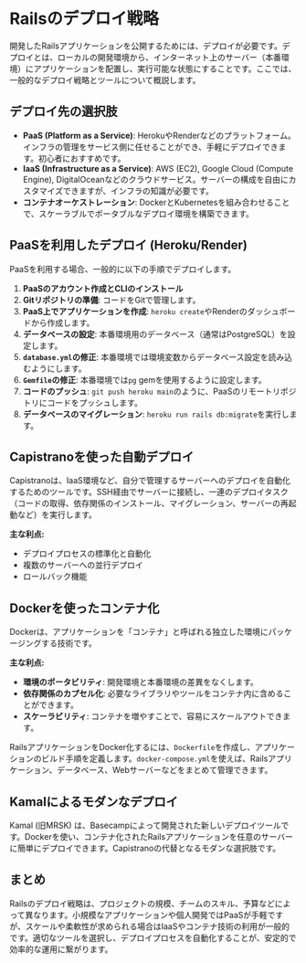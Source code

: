 # Railsのデプロイ戦略

開発したRailsアプリケーションを公開するためには、デプロイが必要です。デプロイとは、ローカルの開発環境から、インターネット上のサーバー（本番環境）にアプリケーションを配置し、実行可能な状態にすることです。ここでは、一般的なデプロイ戦略とツールについて概説します。

## デプロイ先の選択肢

-   **PaaS (Platform as a Service)**: HerokuやRenderなどのプラットフォーム。インフラの管理をサービス側に任せることができ、手軽にデプロイできます。初心者におすすめです。
-   **IaaS (Infrastructure as a Service)**: AWS (EC2), Google Cloud (Compute Engine), DigitalOceanなどのクラウドサービス。サーバーの構成を自由にカスタマイズできますが、インフラの知識が必要です。
-   **コンテナオーケストレーション**: DockerとKubernetesを組み合わせることで、スケーラブルでポータブルなデプロイ環境を構築できます。

## PaaSを利用したデプロイ (Heroku/Render)

PaaSを利用する場合、一般的に以下の手順でデプロイします。

1.  **PaaSのアカウント作成とCLIのインストール**
2.  **Gitリポジトリの準備**: コードをGitで管理します。
3.  **PaaS上でアプリケーションを作成**: `heroku create`やRenderのダッシュボードから作成します。
4.  **データベースの設定**: 本番環境用のデータベース（通常はPostgreSQL）を設定します。
5.  **`database.yml`の修正**: 本番環境では環境変数からデータベース設定を読み込むようにします。
6.  **`Gemfile`の修正**: 本番環境では`pg` gemを使用するように設定します。
7.  **コードのプッシュ**: `git push heroku main`のように、PaaSのリモートリポジトリにコードをプッシュします。
8.  **データベースのマイグレーション**: `heroku run rails db:migrate`を実行します。

## Capistranoを使った自動デプロイ

Capistranoは、IaaS環境など、自分で管理するサーバーへのデプロイを自動化するためのツールです。SSH経由でサーバーに接続し、一連のデプロイタスク（コードの取得、依存関係のインストール、マイグレーション、サーバーの再起動など）を実行します。

**主な利点:**
-   デプロイプロセスの標準化と自動化
-   複数のサーバーへの並行デプロイ
-   ロールバック機能

## Dockerを使ったコンテナ化

Dockerは、アプリケーションを「コンテナ」と呼ばれる独立した環境にパッケージングする技術です。

**主な利点:**
-   **環境のポータビリティ**: 開発環境と本番環境の差異をなくします。
-   **依存関係のカプセル化**: 必要なライブラリやツールをコンテナ内に含めることができます。
-   **スケーラビリティ**: コンテナを増やすことで、容易にスケールアウトできます。

RailsアプリケーションをDocker化するには、`Dockerfile`を作成し、アプリケーションのビルド手順を定義します。`docker-compose.yml`を使えば、Railsアプリケーション、データベース、Webサーバーなどをまとめて管理できます。

## Kamalによるモダンなデプロイ

Kamal (旧MRSK) は、Basecampによって開発された新しいデプロイツールです。Dockerを使い、コンテナ化されたRailsアプリケーションを任意のサーバーに簡単にデプロイできます。Capistranoの代替となるモダンな選択肢です。

## まとめ

Railsのデプロイ戦略は、プロジェクトの規模、チームのスキル、予算などによって異なります。小規模なアプリケーションや個人開発ではPaaSが手軽ですが、スケールや柔軟性が求められる場合はIaaSやコンテナ技術の利用が一般的です。適切なツールを選択し、デプロイプロセスを自動化することが、安定的で効率的な運用に繋がります。